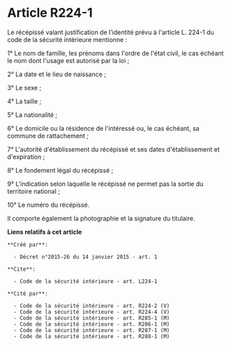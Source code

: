 # Article R224-1

Le récépissé valant justification de l'identité prévu à l'article L. 224-1 du code de la sécurité intérieure mentionne : 

1° Le nom de famille, les prénoms dans l'ordre de l'état civil, le cas échéant le nom dont l'usage est autorisé par la loi ; 

2° La date et le lieu de naissance ; 

3° Le sexe ; 

4° La taille ; 

5° La nationalité ; 

6° Le domicile ou la résidence de l'intéressé ou, le cas échéant, sa commune de rattachement ; 

7° L'autorité d'établissement du récépissé et ses dates d'établissement et d'expiration ; 

8° Le fondement légal du récépissé ; 

9° L'indication selon laquelle le récépissé ne permet pas la sortie du territoire national ; 

10° Le numéro du récépissé. 

Il comporte également la photographie et la signature du titulaire.

**Liens relatifs à cet article**

	**Créé par**:

	  - Décret n°2015-26 du 14 janvier 2015 - art. 1

	**Cite**:

	  - Code de la sécurité intérieure - art. L224-1

	**Cité par**:

	  - Code de la sécurité intérieure - art. R224-2 (V)
	  - Code de la sécurité intérieure - art. R224-4 (V)
	  - Code de la sécurité intérieure - art. R285-1 (M)
	  - Code de la sécurité intérieure - art. R286-1 (M)
	  - Code de la sécurité intérieure - art. R287-1 (M)
	  - Code de la sécurité intérieure - art. R288-1 (M)
